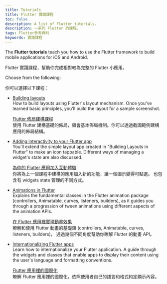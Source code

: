 ```yaml
---
title: Tutorials
title: Flutter 實踐課程
toc: false
description: A list of Flutter tutorials.
description: 一系列 Flutter 的課程。
tags: Flutter參考資料
keywords: 實踐課程
---
```


The **Flutter tutorials** teach you how to use the Flutter framework to
build mobile applications for iOS and Android.

Flutter 實踐課程，幫助你完成相對較為完整的 Flutter 小應用。

Choose from the following:

你可以選擇以下課程：

* [Building layouts]({{site.url}}/ui/layout/tutorial)
<br> How to build layouts using Flutter's layout mechanism. Once you've learned
  basic principles, you'll build the layout for a sample screenshot.

  [Flutter 佈局建構課程]({{site.url}}/ui/layout/tutorial)
  <br> 使用 Flutter 建構基礎的佈局，領會基本佈局機制。你可以透過截圖範例建構應用的佈局結構。

* [Adding interactivity to your Flutter app]({{site.url}}/ui/interactivity)
<br> You'll extend the simple layout app created in
  "Building Layouts in Flutter" to make an icon tappable.
  Different ways of managing a widget's state are also discussed.

  [為你的 Flutter 應用加入互動體驗]({{site.url}}/ui/interactive)
  <br> 你將為上一個課程中建構的應用加入新的功能，讓一個圖示變得可點選。
  也包含有 widgets state 管理的不同方式。

* [Animations in Flutter]({{site.url}}/ui/animations/tutorial)
<br> Explains the fundamental classes in the Flutter animation package
  (controllers, Animatable, curves, listeners, builders),
  as it guides you through a progression of tween animations using
  different aspects of the animation APIs.

  [在 Flutter 應用裡實現動畫效果]({{site.url}}/ui/animations/tutorial)
  <br> 瞭解和使用 Flutter 動畫的基礎類 (controllers, Animatable, curves, listeners, builders)，
  通過幾個不同角度幫助你瞭解 Flutter 的動畫 API。

* [Internationalizing Flutter apps]({{site.url}}/ui/accessibility-and-internationalization/internationalization)
<br> Learn how to internationalize your Flutter application. A guide through
  the widgets and classes that enable apps to display their
  content using the user's language and formatting conventions.

  [Flutter 應用裡的國際化]({{site.url}}/accessibility-and-localization/internationalization)
  <br> 瞭解 Flutter 應用裡的國際化，依照使用者自己的語言和格式約定顯示內容。
